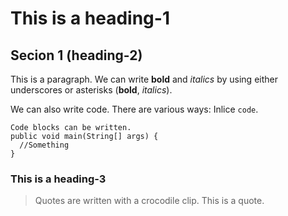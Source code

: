 # This is a heading-1

## Secion 1 (heading-2)
This is a paragraph. We can write __bold__ and _italics_ by using either underscores or asterisks (**bold**, *italics*).

We can also write code. There are various ways:
Inlice `code`.

```
Code blocks can be written.
public void main(String[] args) {
  //Something
}
```

### This is a heading-3

> Quotes are written with a crocodile clip.
> This is a quote.




